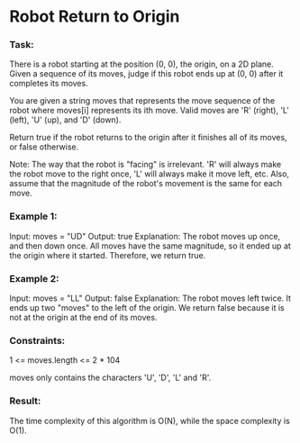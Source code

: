 # Robot Return to Origin

### Task: 

There is a robot starting at the position (0, 0), the origin, on a 2D plane. Given a sequence of its moves, 
judge if this robot ends up at (0, 0) after it completes its moves.

You are given a string moves that represents the move sequence of the robot where moves[i] represents its ith move. 
Valid moves are 'R' (right), 'L' (left), 'U' (up), and 'D' (down).

Return true if the robot returns to the origin after it finishes all of its moves, or false otherwise.

Note: The way that the robot is "facing" is irrelevant. 'R' will always make the robot move to the right once,
'L' will always make it move left, etc. Also, assume that the magnitude of the robot's movement is the same for each move.

### Example 1:

Input: moves = "UD"
Output: true
Explanation: The robot moves up once, and then down once. 
All moves have the same magnitude, so it ended up at the origin where it started. Therefore, we return true.

### Example 2:

Input: moves = "LL"
Output: false
Explanation: The robot moves left twice. It ends up two "moves" to the left of the origin. 
We return false because it is not at the origin at the end of its moves.

### Constraints:

1 <= moves.length <= 2 * 104

moves only contains the characters 'U', 'D', 'L' and 'R'.

### Result: 

The time complexity of this algorithm is O(N), while the space complexity is O(1).